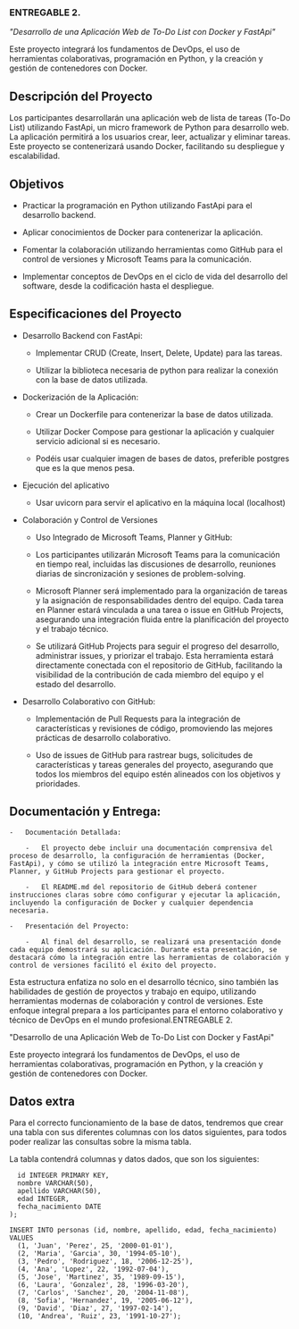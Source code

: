### ENTREGABLE 2.

*"Desarrollo de una Aplicación Web de To-Do List con Docker y FastApi"* 

Este proyecto integrará los fundamentos de DevOps, el uso de herramientas colaborativas, programación en Python, y la creación y gestión de contenedores con Docker.

## Descripción del Proyecto ##

Los participantes desarrollarán una aplicación web de lista de tareas (To-Do List) utilizando FastApi, un micro framework de Python para desarrollo web. La aplicación permitirá a los usuarios crear, leer, actualizar y eliminar tareas. Este proyecto se contenerizará usando Docker, facilitando su despliegue y escalabilidad.

## Objetivos

-   Practicar la programación en Python utilizando FastApi para el desarrollo backend.
    
-   Aplicar conocimientos de Docker para contenerizar la aplicación.
    
-   Fomentar la colaboración utilizando herramientas como GitHub para el control de versiones y Microsoft Teams para la comunicación.
    
-   Implementar conceptos de DevOps en el ciclo de vida del desarrollo del software, desde la codificación hasta el despliegue.
    

## Especificaciones del Proyecto

-   Desarrollo Backend con FastApi:
    
    -   Implementar CRUD (Create, Insert, Delete, Update) para las tareas.
    
    -   Utilizar la biblioteca necesaria de python para realizar la conexión con la base de datos utilizada.
    
-   Dockerización de la Aplicación:
    
    -   Crear un Dockerfile para contenerizar la base de datos utilizada.
    

    -   Utilizar Docker Compose para gestionar la aplicación y cualquier servicio adicional si es necesario.
    
    -   Podéis usar cualquier imagen de bases de datos, preferible postgres que es la que menos pesa.
    
-   Ejecución del aplicativo
    
    -   Usar uvicorn para servir el aplicativo en la máquina local (localhost)
    
-   Colaboración y Control de Versiones
    
    -   Uso Integrado de Microsoft Teams, Planner y GitHub:
    
    -   Los participantes utilizarán Microsoft Teams para la comunicación en tiempo real, incluidas las discusiones de desarrollo, reuniones diarias de sincronización y sesiones de problem-solving.
    
    -   Microsoft Planner será implementado para la organización de tareas y la asignación de responsabilidades dentro del equipo. Cada tarea en Planner estará vinculada a una tarea o issue en GitHub Projects, asegurando una integración fluida entre la planificación del proyecto y el trabajo técnico.
    
    -   Se utilizará GitHub Projects para seguir el progreso del desarrollo, administrar issues, y priorizar el trabajo. Esta herramienta estará directamente conectada con el repositorio de GitHub, facilitando la visibilidad de la contribución de cada miembro del equipo y el estado del desarrollo.
    

-   Desarrollo Colaborativo con GitHub:
    
    -   Implementación de Pull  Requests para la integración de características y revisiones de código, promoviendo las mejores prácticas de desarrollo colaborativo.
    
    -   Uso de issues de GitHub para rastrear bugs, solicitudes de características y tareas generales del proyecto, asegurando que todos los miembros del equipo estén alineados con los objetivos y prioridades.
    

## Documentación y Entrega:

    -   Documentación Detallada:
    
        -   El proyecto debe incluir una documentación comprensiva del proceso de desarrollo, la configuración de herramientas (Docker, FastApi), y cómo se utilizó la integración entre Microsoft Teams, Planner, y GitHub Projects para gestionar el proyecto.
    
        -   El README.md del repositorio de GitHub deberá contener instrucciones claras sobre cómo configurar y ejecutar la aplicación, incluyendo la configuración de Docker y cualquier dependencia necesaria.
    
    -   Presentación del Proyecto:
    
        -   Al final del desarrollo, se realizará una presentación donde cada equipo demostrará su aplicación. Durante esta presentación, se destacará cómo la integración entre las herramientas de colaboración y control de versiones facilitó el éxito del proyecto.
    

Esta estructura enfatiza no solo en el desarrollo técnico, sino también las habilidades de gestión de proyectos y trabajo en equipo, utilizando herramientas modernas de colaboración y control de versiones. Este enfoque integral prepara a los participantes para el entorno colaborativo y técnico de DevOps en el mundo profesional.ENTREGABLE 2.

"Desarrollo de una Aplicación Web de To-Do List con Docker y FastApi"

Este proyecto integrará los fundamentos de DevOps, el uso de herramientas colaborativas, programación en Python, y la creación y gestión de contenedores con Docker.

## Datos extra
Para el correcto funcionamiento de la base de datos, tendremos que crear una tabla con sus diferentes columnas con los datos siguientes, para todos poder realizar las consultas sobre la misma tabla. 

La tabla contendrá columnas y datos dados, que son los siguientes:

```CREATE TABLE personas (
  id INTEGER PRIMARY KEY,
  nombre VARCHAR(50),
  apellido VARCHAR(50),
  edad INTEGER,
  fecha_nacimiento DATE
);

INSERT INTO personas (id, nombre, apellido, edad, fecha_nacimiento)
VALUES
  (1, 'Juan', 'Perez', 25, '2000-01-01'),
  (2, 'Maria', 'Garcia', 30, '1994-05-10'),
  (3, 'Pedro', 'Rodriguez', 18, '2006-12-25'),
  (4, 'Ana', 'Lopez', 22, '1992-07-04'),
  (5, 'Jose', 'Martinez', 35, '1989-09-15'),
  (6, 'Laura', 'Gonzalez', 28, '1996-03-20'),
  (7, 'Carlos', 'Sanchez', 20, '2004-11-08'),
  (8, 'Sofia', 'Hernandez', 19, '2005-06-12'),
  (9, 'David', 'Diaz', 27, '1997-02-14'),
  (10, 'Andrea', 'Ruiz', 23, '1991-10-27');